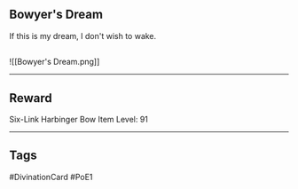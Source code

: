 ## Bowyer's Dream
If this is my dream, I don't wish to wake.
## 
![[Bowyer's Dream.png]]

---
## Reward
Six-Link Harbinger Bow
Item Level: 91

---
## Tags
#DivinationCard
#PoE1